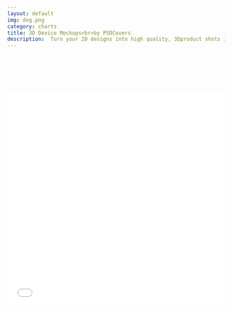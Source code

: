 ```yaml
---
layout: default
img: dog.png
category: charts
title: 3D Device Mockups<br>by PSDCovers
description:  Turn your 2D designs into high quality, 3Dproduct shots in seconds using free Photoshop actions by [PSDCovers](http://www.psdcovers.com/)! Visit their website to download some of their awesome, free photoshop actions!
---
```

 <br /> <br /> <br /> <br /> 
 <iframe class="highcharts-iframe" src="//cloud.highcharts.com/embed/izuqud" style="border: 0; width: 100%; height: 500px"></iframe>
		